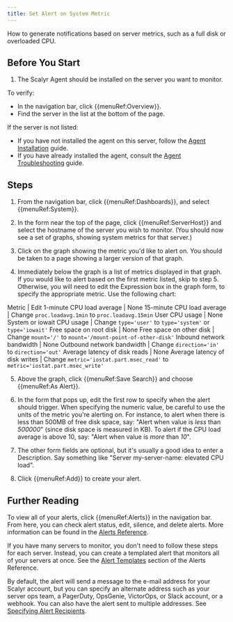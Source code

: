 ```yaml
---
title: Set Alert on System Metric
---
```


How to generate notifications based on server metrics, such as a full
disk or overloaded CPU.


## Before You Start

1. The Scalyr Agent should be installed on the server you want to monitor.

To verify:

- In the navigation bar, click {{menuRef:Overview}}.
- Find the server in the list at the bottom of the page.

If the server is not listed:

- If you have not installed the agent on this server, follow the [Agent Installation](/docs/getting_started/agent_linux) guide.
- If you have already installed the agent, consult the [Agent Troubleshooting](/help/scalyr-agent#troubleshooting) guide.


## Steps

1. From the navigation bar, click {{menuRef:Dashboards}}, and select {{menuRef:System}}.

2. In the form near the top of the page, click {{menuRef:ServerHost}} and select the hostname of the
server you wish to monitor. (You should now see a set of graphs, showing system metrics for that server.)

3. Click on the graph showing the metric you'd like to alert on. You should be taken to a page showing a larger
version of that graph.

4. Immediately below the graph is a list of metrics displayed in that graph. If you would like to alert based
on the first metric listed, skip to step 5. Otherwise, you will need to edit the Expression box in the graph
form, to specify the appropriate metric. Use the following chart:

Metric                          | Edit
1-minute CPU load average       | None
15-minute CPU load average      | Change ``proc.loadavg.1min`` to ``proc.loadavg.15min``
User CPU usage                  | None
System or iowait CPU usage      | Change ``type='user'`` to ``type='system'`` or ``type='iowait'``
Free space on root disk         | None
Free space on other disk        | Change ``mount='/'`` to ``mount='/mount-point-of-other-disk'``
Inbound network bandwidth       | None
Outbound network bandwidth      | Change ``direction='in'`` to ``direction='out'``
Average latency of disk reads   | None
Average latency of disk writes  | Change ``metric='iostat.part.msec_read'`` to ``metric='iostat.part.msec_write'``

5. Above the graph, click {{menuRef:Save Search}} and choose {{menuRef:As Alert}}.

6. In the form that pops up, edit the first row to specify when the alert should trigger. When specifying the
numeric value, be careful to use the units of the metric you're alerting on. For instance, to alert when there
is less than 500MB of free disk space, say: "Alert when value is *_less_* than *_500000_*" (since disk space
is measured in KB). To alert if the CPU load average is above 10, say: "Alert when value is *_more_* than *_10_*".

7. The other form fields are optional, but it's usually a good idea to enter a Description. Say something like
"Server my-server-name: elevated CPU load".

8. Click {{menuRef:Add}} to create your alert.


## Further Reading

To view all of your alerts, click {{menuRef:Alerts}} in the navigation bar. From here, you can check
alert status, edit, silence, and delete alerts. More information can be found in the
[Alerts Reference](/help/alerts).

If you have many servers to monitor, you don't need to follow these steps for each server. Instead, you
can create a templated alert that monitors all of your servers at once. See the
[Alert Templates](/help/alerts#templates) section of the Alerts Reference.

By default, the alert will send a message to the e-mail address for your Scalyr account, but you can specify
an alternate address such as your server ops team, a PagerDuty, OpsGenie, VictorOps, or Slack account, or a webhook. You can also
have the alert sent to multiple addresses. See [Specifying Alert Recipients](/help/alerts#recipients).